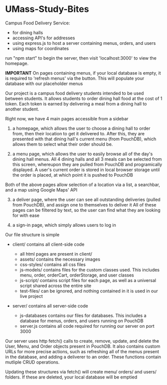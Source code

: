 # UMass-Study-Bites
Campus Food Delivery Service:
- for dining halls
- accessing API's for addresses
- using express.js to host a server containing menus, orders, and users
- using maps for coordinates

run "npm start" to begin the server, then visit 'localhost:3000' to view the homepage.

**IMPORTANT**
On pages containing menus, if your local database is empty, it is required to 'refresh menus' via the button.
This will populate your database with our placeholder menus


Our project is a campus food delivery students intended to be used between students. It allows students to order dining hall food at the cost of 1 token. Each token is earned by delivering a meal from a dining hall to another student.

Right now, we have 4 main pages accessible from a sidebar
1) a homepage, which allows the user to choose a dining hall to order from, then their location to get it delivered to.
After this, they are presented with that dining hall's current menu (from PouchDB), which allows them to select what their order should be.

2) a menu page, which allows the user to easily browse all of the day's dining hall menus. All 4 dining halls and all 3 meals can be selected from this screen, whereupon they are pulled from PouchDB and programically displayed.
A user's current order is stored in local browser storage until the order is placed, at which point it is pushed to PouchDB

Both of the above pages allow selection of a location via a list, a searchbar, and a map using Google Maps' API

3) a deliver page, where the user can see all outstanding deliveries (pulled from PouchDB), and assign one to themselves to deliver it
All of these pages can be filtered by text, so the user can find what they are looking for with ease

4) a sign-in page, which simply allows users to log in

Our file structure is simple
- client/ contains all client-side code
  - all html pages are present in client/
  - assets/ contains the necessary images
  - css-styles/ contains all css files
  - js-models/ contains files for the custom classes used. This includes menu, order, orderCart, orderStorage, and user classes
  - js-script/ contains script files for each page, as well as a universal script shared across the entire site
  - test-files/ can be ignored, and nothing contained in it is used in our live project


- server/ contains all server-side code
  - js-databases contains our files for databases. This includes a database for menus, orders, and users running on PouchDB
  - server.js contains all code required for running our server on port 3000


Our server uses http fetch() calls to create, remove, update, and delete the User, Menu, and Order objects present in PouchDB.
It also contains custom URLs for more precise actions, such as refreshing all of the menus present in the database, and adding a deliverer to an order.
These functions contain mutliple CRUD operations.

Updating these structures via fetch() will create menu/ orders/ and users/ folders. If these are deleted, your local database will be emptied